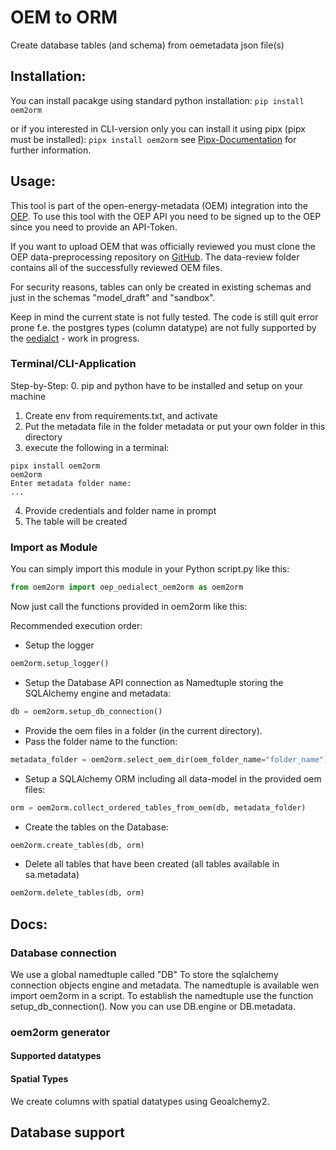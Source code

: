 # OEM to ORM

Create database tables (and schema) from oemetadata json file(s)

## Installation:

You can install pacakge using standard python installation:
`
pip install oem2orm
`

or if you interested in CLI-version only you can install it using pipx (pipx must be installed):
`
pipx install oem2orm
`
see [Pipx-Documentation](https://pypa.github.io/pipx/) for further information.


## Usage:

This tool is part of the open-energy-metadata (OEM) integration into the [OEP](https://openenergy-platform.org/).
To use this tool with the OEP API you need to be signed up to the OEP since
you need to provide an API-Token. 

If you want to upload OEM that was officially reviewed you must clone the
OEP data-preprocessing repository on [GitHub](https://github.com/OpenEnergyPlatform/data-preprocessing).
The data-review folder contains all of the successfully reviewed OEM files.

For security reasons, tables can only be created in existing 
schemas and just in the schemas "model_draft" and "sandbox".

Keep in mind the current state is not fully tested. The code is
still quit error prone f.e. the postgres types (column datatype) are not fully 
supported by the [oedialct](https://pypi.org/project/oedialect/) - work in progress.

### Terminal/CLI-Application
Step-by-Step: 
0. pip and python have to be installed and setup on your machine
1. Create env from requirements.txt, and activate
2. Put the metadata file in the folder metadata or put your own folder in this 
    directory
3. execute the following in a terminal:
```
pipx install oem2orm
oem2orm
Enter metadata folder name:
...
```
4. Provide credentials and folder name in prompt
5. The table will be created 

### Import as Module

You can simply import this module in your Python script.py like this:

```python
from oem2orm import oep_oedialect_oem2orm as oem2orm
```

Now just call the functions provided in oem2orm like this:

Recommended execution order:
- Setup the logger
```python
oem2orm.setup_logger()
```

- Setup the Database API connection as Namedtuple storing the SQLAlchemy engine and metadata:
```python
db = oem2orm.setup_db_connection()
```

- Provide the oem files in a folder (in the current directory).
- Pass the folder name to the function:
```python
metadata_folder = oem2orm.select_oem_dir(oem_folder_name="folder_name")
```

- Setup a SQLAlchemy ORM including all data-model in the provided oem files:
```python
orm = oem2orm.collect_ordered_tables_from_oem(db, metadata_folder)
```

- Create the tables on the Database:
```python
oem2orm.create_tables(db, orm)
```

- Delete all tables that have been created (all tables available in sa.metadata)
```python
oem2orm.delete_tables(db, orm)
```

## Docs:

### Database connection
We use a global namedtuple called "DB" To store the sqlalchemy connection objects engine and metadata.
The namedtuple is available wen import oem2orm in a script. To establish the namedtuple use the function
setup_db_connection(). Now you can use DB.engine or DB.metadata.

### oem2orm generator

#### Supported datatypes

#### Spatial Types
We create columns with spatial datatypes using Geoalchemy2. 

## Database support
